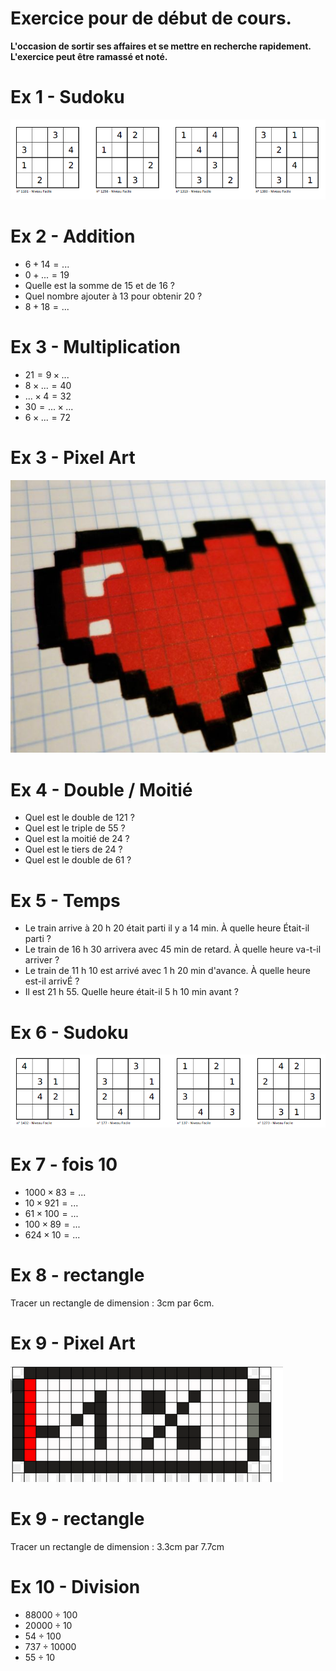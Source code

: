 # Exercice pour de début de cours.

**L'occasion de sortir ses affaires et se mettre en recherche rapidement.**
**L'exercice peut être ramassé et noté.**

# Ex 1 - Sudoku

![sudoku-1](https://raw.githubusercontent.com/homeostasie/2022-2023_artic/master/doc/6eme/_debut-demain/sudoku-1.png)

# Ex 2 - Addition

* $6 + 14 = ...$
* $0 + ... = 19$
* Quelle est la somme de 15 et de 16 ?
* Quel nombre ajouter à 13 pour obtenir 20 ?
* $8 + 18 = ...$

# Ex 3 - Multiplication

* $21 = 9 \times ...$
* $8 \times ... = 40$
* $... \times 4 = 32$
* $30 = ... \times ...$
* $6  \times  ... = 72$

# Ex 3 - Pixel Art

![pa-1](https://raw.githubusercontent.com/homeostasie/2022-2023_artic/master/doc/6eme/_debut-demain/pa-1.png)

# Ex 4 - Double / Moitié

* Quel est le double de 121 ?
* Quel est le triple de 55 ?
* Quel est la moitié de 24 ?
* Quel est le tiers de 24 ?
* Quel est le double de 61 ?

# Ex 5 - Temps

* Le train arrive à 20 h 20 était parti il y a 14 min. À quelle heure Était-il parti ?
* Le train de 16 h 30 arrivera avec 45 min de retard. À quelle heure va-t-il arriver ?
* Le train de 11 h 10 est arrivé avec 1 h 20 min d'avance. À quelle heure est-il arrivÉ ?
* Il est 21 h 55. Quelle heure était-il 5 h 10 min avant ?

# Ex 6 - Sudoku

![sudoku-2](https://raw.githubusercontent.com/homeostasie/2022-2023_artic/master/doc/6eme/_debut-demain/sudoku-2.png)

# Ex 7 - fois 10

* $1 000 \times 83 = ...$
* $10\times 921 = ...$
* $61\times 100 = ...$
* $100\times 89 = ...$
* $624 \times 10 = ...$


# Ex 8 - rectangle

Tracer un rectangle de dimension : 3cm par 6cm.


# Ex 9 - Pixel Art

![pa-2](https://raw.githubusercontent.com/homeostasie/2022-2023_artic/master/doc/6eme/_debut-demain/pa-2.png)


# Ex 9 - rectangle

Tracer un rectangle de dimension : 3.3cm par 7.7cm


# Ex 10 - Division

* $88 000 \div 100$
* $20 000  \div 10$
* $54 \div 100$
* $737 \div 10 000$
* $55 \div 10$